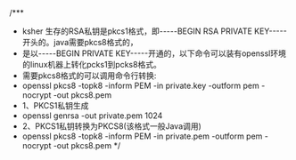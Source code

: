 /***
 * ksher 生存的RSA私钥是pkcs1格式，即-----BEGIN RSA PRIVATE KEY----- 开头的。java需要pkcs8格式的，
 * 是以-----BEGIN PRIVATE KEY-----开通的，以下命令可以装有openssl环境的linux机器上转化pcks1到pcks8格式。
 * 需要pkcs8格式的可以调用命令行转换:
 * openssl pkcs8 -topk8 -inform PEM -in private.key -outform pem -nocrypt -out pkcs8.pem
 * 1、PKCS1私钥生成
 * openssl genrsa -out private.pem 1024
 * 2、PKCS1私钥转换为PKCS8(该格式一般Java调用)
 * openssl pkcs8 -topk8 -inform PEM -in private.pem -outform pem -nocrypt -out pkcs8.pem
 */